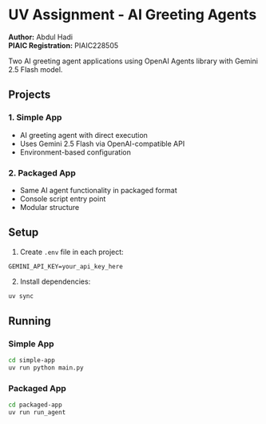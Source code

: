# UV Assignment - AI Greeting Agents

**Author:** Abdul Hadi  
**PIAIC Registration:** PIAIC228505

Two AI greeting agent applications using OpenAI Agents library with Gemini 2.5 Flash model.

## Projects

### 1. Simple App
- AI greeting agent with direct execution
- Uses Gemini 2.5 Flash via OpenAI-compatible API
- Environment-based configuration

### 2. Packaged App
- Same AI agent functionality in packaged format
- Console script entry point
- Modular structure

## Setup

1. Create `.env` file in each project:
```
GEMINI_API_KEY=your_api_key_here
```

2. Install dependencies:
```bash
uv sync
```

## Running

### Simple App
```bash
cd simple-app
uv run python main.py
```

### Packaged App
```bash
cd packaged-app
uv run run_agent
```